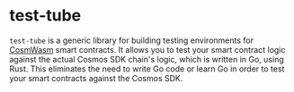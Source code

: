 # test-tube

`test-tube` is a generic library for building testing environments for [CosmWasm](https://cosmwasm.com/) smart contracts. It allows you to test your smart contract logic against the actual Cosmos SDK chain's logic, which is written in Go, using Rust. This eliminates the need to write Go code or learn Go in order to test your smart contracts against the Cosmos SDK.
